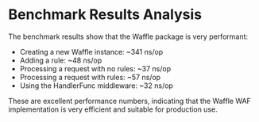 # Benchmark Results Analysis
The benchmark results show that the Waffle package is very performant:
- Creating a new Waffle instance: ~341 ns/op
- Adding a rule: ~48 ns/op
- Processing a request with no rules: ~37 ns/op
- Processing a request with rules: ~57 ns/op
- Using the HandlerFunc middleware: ~32 ns/op

These are excellent performance numbers, indicating that the Waffle WAF implementation is very efficient and suitable for production use.